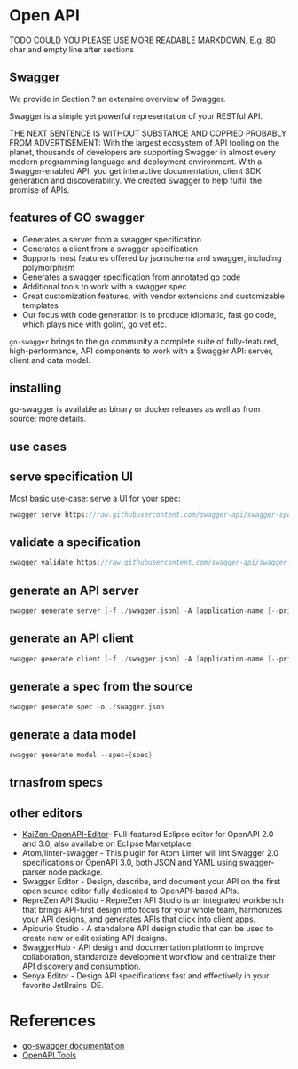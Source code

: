 # Open API

TODO COULD YOU PLEASE USE MORE READABLE MARKDOWN, E.g. 80 char and
empty line after sections

## Swagger

We provide in Section ? an extensive overview of Swagger.

Swagger is a simple yet powerful representation of your RESTful API.

THE NEXT SENTENCE IS WITHOUT SUBSTANCE AND COPPIED PROBABLY FROM
ADVERTISEMENT: 
With the largest ecosystem of API tooling on the planet, thousands of
developers are supporting Swagger in almost every modern programming
language and deployment environment.  With a Swagger-enabled API, you
get interactive documentation, client SDK generation and
discoverability. We created Swagger to help fulfill the promise of
APIs.

## features of GO swagger

* Generates a server from a swagger specification
* Generates a client from a swagger specification
* Supports most features offered by jsonschema and swagger, including
  polymorphism
* Generates a swagger specification from annotated go code
* Additional tools to work with a swagger spec
* Great customization features, with vendor extensions and
  customizable templates
* Our focus with code generation is to produce idiomatic, fast go
  code, which plays nice with golint, go vet etc.

`go-swagger` brings to the go community a complete suite of
fully-featured, high-performance, API components to work with a
Swagger API: server, client and data model.

## installing

go-swagger is available as binary or docker releases as well as from
source: more details.

## use cases 

## serve specification UI 

Most basic use-case: serve a UI for your spec:

```go
swagger serve https://raw.githubusercontent.com/swagger-api/swagger-spec/master/examples/v2.0/json/petstore-expanded.json
```

## validate a specification 

```go
swagger validate https://raw.githubusercontent.com/swagger-api/swagger-spec/master/examples/v2.0/json/petstore-expanded.json
```

## generate an API server 
```go
swagger generate server [-f ./swagger.json] -A [application-name [--principal [principal-name]]
```

## generate an API client 

```go
swagger generate client [-f ./swagger.json] -A [application-name [--principal [principal-name]]
```

## generate a spec from the source

```go
swagger generate spec -o ./swagger.json
```

## generate a data model

```go
swagger generate model --spec={spec}
```

## trnasfrom specs 




## other editors 

* [KaiZen-OpenAPI-Editor](https://github.com/RepreZen/KaiZen-OpenAPI-Editor)-
  Full-featured Eclipse editor for OpenAPI 2.0 and 3.0, also available
  on Eclipse Marketplace.
* Atom/linter-swagger - This plugin for Atom Linter will lint
  Swagger 2.0 specifications or OpenAPI 3.0, both JSON and YAML using
  swagger-parser node package.
* Swagger Editor - Design, describe, and document your API on the
  first open source editor fully dedicated to OpenAPI-based APIs.
* RepreZen API Studio - RepreZen API Studio is an integrated workbench
  that brings API-first design into focus for your whole team,
  harmonizes your API designs, and generates APIs that click into
  client apps.
* Apicurio Studio - A standalone API design studio that can be used to
  create new or edit existing API designs.
* SwaggerHub - API design and documentation platform to improve
  collaboration, standardize development workflow and centralize their
  API discovery and consumption.
* Senya Editor - Design API specifications fast and effectively​ in
  your favorite JetBrains IDE.

# References

* [go-swagger documentation](https://goswagger.io/)
* [OpenAPI.Tools](http://openapi.tools)
